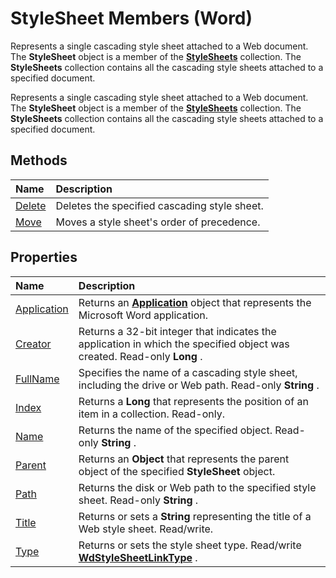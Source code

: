 
# StyleSheet Members (Word)
Represents a single cascading style sheet attached to a Web document. The  **StyleSheet** object is a member of the **[StyleSheets](4b3da354-38a6-5758-3080-82a940b668c9.md)** collection. The **StyleSheets** collection contains all the cascading style sheets attached to a specified document.

Represents a single cascading style sheet attached to a Web document. The  **StyleSheet** object is a member of the **[StyleSheets](4b3da354-38a6-5758-3080-82a940b668c9.md)** collection. The **StyleSheets** collection contains all the cascading style sheets attached to a specified document.


## Methods



|**Name**|**Description**|
|:-----|:-----|
|[Delete](12395676-8aee-6503-1081-bc136aed6fd2.md)|Deletes the specified cascading style sheet.|
|[Move](2f142a64-d47d-8858-39ca-26f4cff4d096.md)|Moves a style sheet's order of precedence.|

## Properties



|**Name**|**Description**|
|:-----|:-----|
|[Application](eb225cbf-55d6-cf0c-df2d-984505b8440c.md)|Returns an  **[Application](d1cf6f8f-4e88-bf01-93b4-90a83f79cb44.md)** object that represents the Microsoft Word application.|
|[Creator](1bbc4ba2-375a-a599-7297-71cfa68129ea.md)|Returns a 32-bit integer that indicates the application in which the specified object was created. Read-only  **Long** .|
|[FullName](81b79219-1aaf-c38b-4d78-62d7364f7374.md)|Specifies the name of a cascading style sheet, including the drive or Web path. Read-only  **String** .|
|[Index](aca30517-7dd5-72e3-4dd8-2a709653bee4.md)|Returns a  **Long** that represents the position of an item in a collection. Read-only.|
|[Name](5b4bd44a-3058-e0f8-28ef-be2e843f9d01.md)|Returns the name of the specified object. Read-only  **String** .|
|[Parent](47832472-3e4b-bf0b-d0d6-b69e2ee12241.md)|Returns an  **Object** that represents the parent object of the specified **StyleSheet** object.|
|[Path](96a68487-b1b8-4c45-1869-b066874df9e5.md)|Returns the disk or Web path to the specified style sheet. Read-only  **String** .|
|[Title](050e5915-2e92-7023-fb64-e122bfc4dd38.md)|Returns or sets a  **String** representing the title of a Web style sheet. Read/write.|
|[Type](2f0dfc8a-4a49-0ec1-d974-a6aad6ac5849.md)|Returns or sets the style sheet type. Read/write  **[WdStyleSheetLinkType](d2dca2c8-73a1-8281-c5b2-7734f0cdf515.md)** .|
